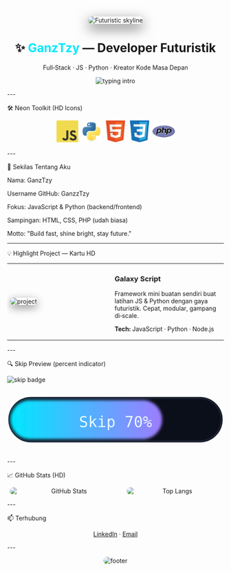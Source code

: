 <!--
README.md — Versi HD Futuristik, sudah personalisasi
--><p align="center">
  <img src="https://images.unsplash.com/photo-1518770660439-4636190af475?auto=format&fit=crop&w=1600&q=80" alt="Futuristic skyline" style="width:100%;max-height:340px;object-fit:cover;border-radius:12px;box-shadow:0 10px 30px rgba(0,0,0,0.6);"/>
</p><h1 align="center">✨ <span style="color:#00E8FF">GanzTzy</span> — Developer Futuristik</h1>
<p align="center">Full‑Stack · JS · Python · Kreator Kode Masa Depan</p><p align="center">
  <img src="https://readme-typing-svg.demolab.com?font=JetBrains+Mono&size=26&duration=2500&pause=500&color=00E8FF&center=true&vCenter=true&width=760&lines=Forging+the+future+with+code.;Jago+JavaScript+%2B+Python.;HTML%2C+CSS%2C+PHP+?+Easy!" alt="typing intro" />
</p>
---

🛠 Neon Toolkit (HD Icons)

<p align="center">
  <img src="https://raw.githubusercontent.com/devicons/devicon/master/icons/javascript/javascript-original.svg" height="52" alt="JS" />
  <img src="https://raw.githubusercontent.com/devicons/devicon/master/icons/python/python-original.svg" height="52" alt="Python" />
  <img src="https://raw.githubusercontent.com/devicons/devicon/master/icons/html5/html5-original.svg" height="52" alt="HTML5" />
  <img src="https://raw.githubusercontent.com/devicons/devicon/master/icons/css3/css3-original.svg" height="52" alt="CSS3" />
  <img src="https://raw.githubusercontent.com/devicons/devicon/master/icons/php/php-original.svg" height="52" alt="PHP" />
</p>
---

🔭 Sekilas Tentang Aku

Nama: GanzTzy

Username GitHub: GanzzTzy

Fokus: JavaScript & Python (backend/frontend)

Sampingan: HTML, CSS, PHP (udah biasa)

Motto: "Build fast, shine bright, stay future."



---

💡 Highlight Project — Kartu HD

<div>
  <table>
    <tr>
      <td width="220">
        <img src="https://images.unsplash.com/photo-1526378722077-5f1f1d7b6d6d?auto=format&fit=crop&w=800&q=80" alt="project" style="width:200px;border-radius:8px;box-shadow:0 6px 20px rgba(0,0,0,0.45);" />
      </td>
      <td style="vertical-align:top;padding-left:16px;">
        <h3>Galaxy Script</h3>
        <p>Framework mini buatan sendiri buat latihan JS & Python dengan gaya futuristik. Cepat, modular, gampang di‑scale.</p>
        <p><strong>Tech:</strong> JavaScript · Python · Node.js</p>
      </td>
    </tr>
  </table>
</div>
---

🔍 Skip Preview (percent indicator)

<!-- SKIP_PERCENT: 70 --><p>
  <img src="https://img.shields.io/badge/Skip-70%25-00E8FF?style=for-the-badge&logo=ghost&logoColor=white" alt="skip badge" />
</p><p>
  <svg width="100%" height="28" viewBox="0 0 100 28" preserveAspectRatio="none" xmlns="http://www.w3.org/2000/svg">
    <defs>
      <linearGradient id="g" x1="0" x2="1">
        <stop offset="0%" stop-color="#00E8FF" />
        <stop offset="100%" stop-color="#9E7CFF" />
      </linearGradient>
      <filter id="blur">
        <feGaussianBlur in="SourceGraphic" stdDeviation="0.6" />
      </filter>
    </defs>
    <rect x="1" y="4" width="98" height="20" rx="10" fill="#0b0f1a" stroke="#1b2030" />
    <rect x="1.5" y="5" width="70" height="18" rx="9" fill="url(#g)" filter="url(#blur)" />
    <text x="50" y="17.5" font-family="JetBrains Mono, monospace" font-size="7" fill="#e6f9ff" text-anchor="middle">Skip 70%</text>
  </svg>
</p>
---

📈 GitHub Stats (HD)

<p align="center">
  <img src="https://github-readme-stats.vercel.app/api?username=GanzzTzy&show_icons=true&theme=transparent&count_private=true&hide_border=true&card_width=560" alt="GitHub Stats" style="max-width:48%;min-width:260px;margin-right:8px;border-radius:12px;"/>
  <img src="https://github-readme-stats.vercel.app/api/top-langs/?username=GanzzTzy&layout=compact&hide_border=true&theme=transparent&card_width=260" alt="Top Langs" style="max-width:40%;min-width:220px;border-radius:12px;"/>
</p>
---

📫 Terhubung

<p align="center">
  <a href="https://www.linkedin.com/in/GanzzTzy">LinkedIn</a> · <a href="mailto:ganzzcute@gmail.com">Email</a>
</p>
---

<p align="center">
  <img src="https://capsule-render.vercel.app/api?type=wave&color=0:00e8ff,100:9e7cff&height=96&section=footer&text=See+you+in+the+future!&fontColor=0b0f1a" alt="footer" style="border-radius:12px;" />
</p>
